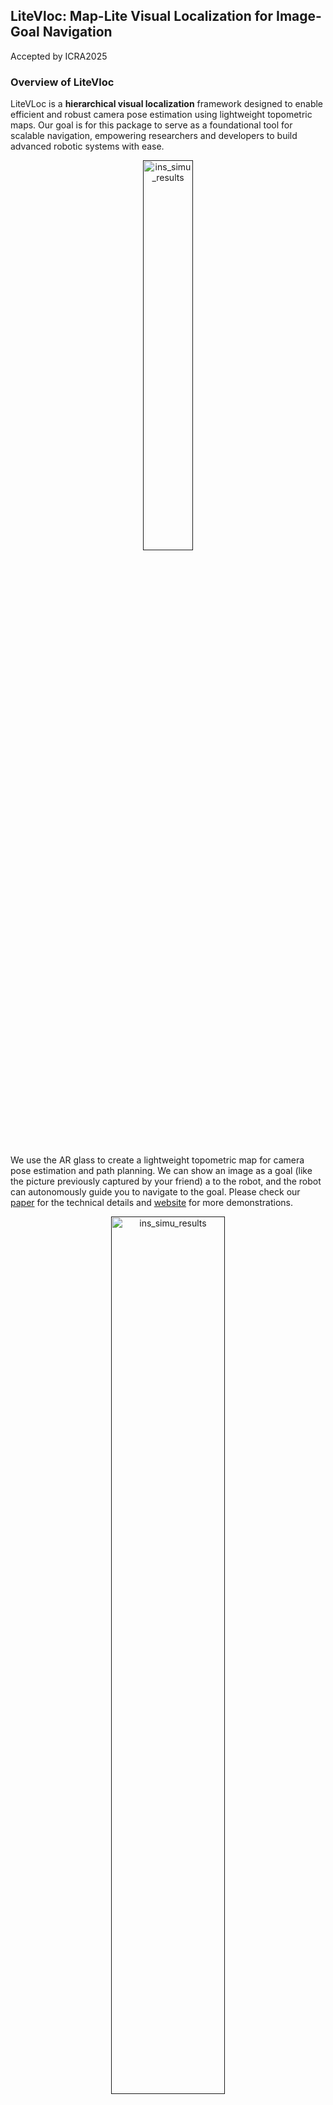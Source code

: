 ## LiteVloc: Map-Lite Visual Localization for Image-Goal Navigation 
Accepted by ICRA2025

### Overview of LiteVloc
LiteVLoc is a **hierarchical visual localization** framework designed to enable efficient and robust camera pose estimation using lightweight topometric maps. Our goal is for this package to serve as a foundational tool for scalable navigation, empowering researchers and developers to build advanced robotic systems with ease.


<div align="center">
    <a href="">
      <img src="doc/media/litevloc_overview.png" width="40%" 
      alt="ins_simu_results">
    </a>
</div>
<br>

We use the AR glass to create a lightweight topometric map for camera pose estimation and path planning. We can show an image as a goal (like the picture previously captured by your friend) a to the robot, and the robot can autonomously guide you to navigate to the goal. Please check our [paper](https://arxiv.org/abs/2410.04419) for the technical details and [website](https://rpl-cs-ucl.github.io/LiteVLoc/) for more demonstrations.
<div align="center">
    <a href="">
      <img src="doc/media/exp_real_world_map_meta.png" width="60%" 
      alt="ins_simu_results">
    </a>
</div>

<div align="center">
    <a href="">
      <img src="doc/media/litevloc_real_world_result.png" width="60%" 
      alt="ins_simu_results">
    </a>
</div>


### Requirements
Create the workspace
```bash
mkdir -p catkin_ws/src/
cd catkin_ws/src/
```
Create conda environment (python>=3.8 should be compatible, but have not tested)
```bash
conda create --name litevloc python=3.8
conda activate litevloc
```
Install ```image-matching-methods```
```bash
git clone git@github.com:gogojjh/image-matching-models.git --recursive
cd image-matching-models && python -m pip install -e .
```
Install  ```VPR-evaluation-methods```
```bash
git clone git@github.com:gogojjh/VPR-methods-evaluation.git
```
Create conda environment (NVIDIA GeForce RTX 4090 and CUDA 11.8)
```bash
git clone https://github.com/RPL-CS-UCL/litevloc_code
conda install pytorch=2.0.1 torchvision=0.15.2 pytorch-cuda=11.8 numpy=1.24.3 -c pytorch -c nvidia # use the correct version of cuda for your system
pip install -r requirements.txt
```
Enter this code to check whether torch-related packages are installed
```bash
python test_torch_install.py
```
Build LiteVloc as the ROS package (optional)
```bash
catkin build litevloc -DPYTHON_EXECUTABLE=$(which python)
```

### We provide several usage of LiteVloc
1. [Instruction in Performing Map-free Benchmarking](doc/instruction_map_free_benchmark.md)
2. [Instruction in Running LiteVloc with Offline Data](doc/instruction_vloc_data.md)
3. [Instruction in Running LiteVloc with Simulated Matterport3d Environment](doc/instruction_vnav_simu_matterport3d.md)

### Issues
Issue: ```cannot import name 'cache' from 'functools'```
> Replace the original code with [Link](https://stackoverflow.com/questions/66846743/importerror-cannot-import-name-cache-from-functools)
```bash
from functools import lru_cache
@lru_cache(maxsize=None)
    def xxx
```
Issue: ```/lib/aarch64-linux-gnu/libp11-kit.so.0: undefined symbol: ffi_type_pointer, version LIBFFI_BASE_7.0``` using cv_bridge
> Change the ```.so```. Complete tutorial is shown [here](https://blog.csdn.net/qq_38606680/article/details/129118491)
```bash
rm /Rocket_ssd/miniconda3/envs/litevloc/lib/libffi.so.7
ln -s /usr/lib/aarch64-linux-gnu/libffi.so.7 /Rocket_ssd/miniconda3/envs/litevloc/lib/libffi.so.7
```
```bash
/Rocket_ssd/miniconda3/envs/litevloc/lib/libtiff.so.5
ln -s /usr/lib/x86_64-linux-gnu/libtiff.so.5 /Rocket_ssd/miniconda3/envs/litevloc/lib/libtiff.so.5
```
Issue: ```ImportError: /lib/aarch64-linux-gnu/libgomp.so.1: cannot allocate memory in static TLS block```
> Set this in the bash file: ```export LD_PRELOAD=/usr/lib/aarch64-linux-gnu/libgomp.so.1```

### Acknowledgement

```bibtex
@inproceedings{jiao2025litevloc,
  title = {LiteVLoc: Map-Lite Visual Localization for Image Goal Navigation},
  author = {Jiao, Jianhao and He, Jinhao and Liu, Changkun and Aegidius, Sebastian and Hu, Xiangcheng and Braud, Tristan and Kanoulas, Dimitrios},
  booktitle = {International Conference on Robotics and Automation (ICRA)},
  pages = {},
  year = {2025},
  organization = {IEEE},
  doi = {},
  url = {},
  video = {https://youtu.be/3udVK6HFk6M},
  dimensions = {true},
}
```

```bibtex
This work was supported by the UKRI FLF [MR/V025333/1] (RoboHike).
For the purpose of Open Access, the author has applied a CC BY public copyright license to any Author Accepted Manuscript version arising from this submission.
Prof.Dimitrios Kanoulas is also with Archimedes/Athena RC, Greece.
```



 
